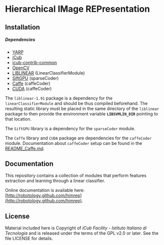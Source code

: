 Hierarchical IMage REPresentation
======

## Installation

##### Dependencies

- [YARP](https://github.com/robotology/yarp)
- [iCub](https://github.com/robotology/icub-main)
- [icub-contrib-common](https://github.com/robotology/icub-contrib-common)
- [OpenCV](http://opencv.org/downloads.html)
- [LIBLINEAR](http://www.csie.ntu.edu.tw/~cjlin/liblinear/) (LinearClassifierModule)
- [SiftGPU](http://cs.unc.edu/~ccwu/siftgpu) (sparseCoder)
- [Caffe](http://caffe.berkeleyvision.org/) (caffeCoder)
- [CUDA](https://developer.nvidia.com/cuda-zone) (caffeCoder)

The `liblinear-1.91` package is a dependency for the `linearClassifierModule` and should be thus compiled beforehand. The resulting static library must be placed in the same directory of the `liblinear` package to then provide the environment variable **`LIBSVMLIN_DIR`** pointing to that location.

The `SiftGPU` library is a dependency for the `sparseCoder` module.

The `Caffe` library and `CUDA` package are dependencies for the `caffeCoder` module. Documentation about `caffeCoder` setup can be found in the [README_Caffe.md](https://github.com/robotology/himrep/blob/master/README_Caffe.md).

## Documentation

This repository contains a collection of modules that perform features extraction and learning through a linear classifier.

Online documentation is available here: [http://robotology.github.com/himrep](http://robotology.github.com/himrep).

## License

Material included here is Copyright of _iCub Facility - Istituto Italiano di Tecnologia_ and is released under the terms of the GPL v2.0 or later. See the file LICENSE for details.
